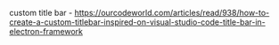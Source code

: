 custom title bar - https://ourcodeworld.com/articles/read/938/how-to-create-a-custom-titlebar-inspired-on-visual-studio-code-title-bar-in-electron-framework
